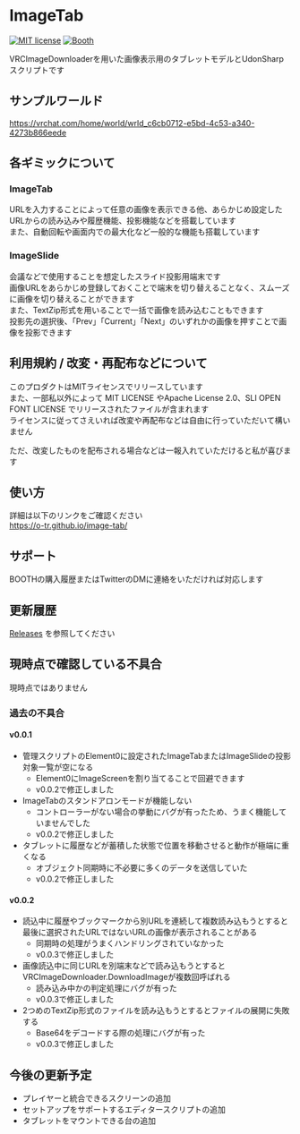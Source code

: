 # ImageTab

[![MIT license](https://img.shields.io/badge/license-MIT-blue.svg)](https://github.com/o-tr/image-tab/blob/master/LICENSE)
[![Booth](https://img.shields.io/badge/BOOTH-c54245)](https://ootr.booth.pm/items/5610957)

VRCImageDownloaderを用いた画像表示用のタブレットモデルとUdonSharpスクリプトです

## サンプルワールド
https://vrchat.com/home/world/wrld_c6cb0712-e5bd-4c53-a340-4273b866eede

## 各ギミックについて
### ImageTab
URLを入力することによって任意の画像を表示できる他、あらかじめ設定したURLからの読み込みや履歴機能、投影機能などを搭載しています  
また、自動回転や画面内での最大化など一般的な機能も搭載しています

### ImageSlide
会議などで使用することを想定したスライド投影用端末です  
画像URLをあらかじめ登録しておくことで端末を切り替えることなく、スムーズに画像を切り替えることができます  
また、TextZip形式を用いることで一括で画像を読み込むこともできます  
投影先の選択後、「Prev」「Current」「Next」のいずれかの画像を押すことで画像を投影できます  

## 利用規約 / 改変・再配布などについて

このプロダクトはMITライセンスでリリースしています  
また、一部私以外によって MIT LICENSE やApache License 2.0、SLI OPEN FONT LICENSE でリリースされたファイルが含まれます  
ライセンスに従ってさえいれば改変や再配布などは自由に行っていただいて構いません  

ただ、改変したものを配布される場合などは一報入れていただけると私が喜びます  

## 使い方
詳細は以下のリンクをご確認ください  
https://o-tr.github.io/image-tab/  

## サポート
BOOTHの購入履歴またはTwitterのDMに連絡をいただければ対応します

## 更新履歴
[Releases](https://github.com/o-tr/image-tab/releases) を参照してください

## 現時点で確認している不具合
現時点ではありません

### 過去の不具合
#### v0.0.1
- 管理スクリプトのElement0に設定されたImageTabまたはImageSlideの投影対象一覧が空になる
  - Element0にImageScreenを割り当てることで回避できます
  - v0.0.2で修正しました
- ImageTabのスタンドアロンモードが機能しない
  - コントローラーがない場合の挙動にバグが有ったため、うまく機能していませんでした
  - v0.0.2で修正しました
- タブレットに履歴などが蓄積した状態で位置を移動させると動作が極端に重くなる
  - オブジェクト同期時に不必要に多くのデータを送信していた
  - v0.0.2で修正しました
#### v0.0.2
- 読込中に履歴やブックマークから別URLを連続して複数読み込もうとすると最後に選択されたURLではないURLの画像が表示されることがある
  - 同期時の処理がうまくハンドリングされていなかった
  - v0.0.3で修正しました
- 画像読込中に同じURLを別端末などで読み込もうとするとVRCImageDownloader.DownloadImageが複数回呼ばれる
  - 読み込み中かの判定処理にバグが有った
  - v0.0.3で修正しました
- 2つめのTextZip形式のファイルを読み込もうとするとファイルの展開に失敗する
  - Base64をデコードする際の処理にバグが有った
  - v0.0.3で修正しました


## 今後の更新予定
- プレイヤーと統合できるスクリーンの追加
- セットアップをサポートするエディタースクリプトの追加
- タブレットをマウントできる台の追加

